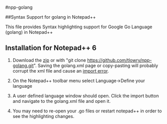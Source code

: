 #npp-golang

##Syntax Support for golang in Notepad++ 

This file provides Syntax highlighting support for Google Go Language (golang) in Notepad++

Installation for Notepad++ 6
----
1. Download the [zip](https://github.com/tlowry/npp-golang/archive/master.zip) or with "git clone https://github.com/tlowry/npp-golang.git". 
Saving the golang.xml page or copy-pasting will probably corrupt the xml file and cause an [import error](https://github.com/tlowry/npp-golang/issues/2).

2. On the Notepad++ toolbar menu select Language->Define your language

2. A user defined language window should open. Click the import button and navigate to the golang.xml file 
	and open it.
	
3. You may need to re-open your .go files or restart notepad++ in order to see the highlighting changes.

